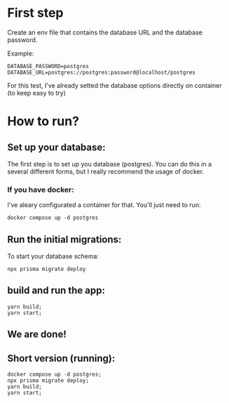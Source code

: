 # First step

Create an env file that contains the database URL and the database password.

Example:

```
DATABASE_PASSWORD=postgres
DATABASE_URL=postgres://postgres:password@localhost/postgres
```

For this test, I've already setted the database options directly on container (to keep easy to try)

# How to run?

## Set up your database:

The first step is to set up you database (postgres). You can do this in a several different forms, but I really recommend the usage of docker.

### If you have docker:

I've aleary configurated a container for that. You'll just need to run:

`docker compose up -d postgres`

## Run the initial migrations:

To start your database schema:

`npx prisma migrate deploy`

## build and run the app:

```
yarn build;
yarn start;
```

## We are done!

## Short version (running):

```
docker compose up -d postgres;
npx prisma migrate deploy;
yarn build;
yarn start;
```
